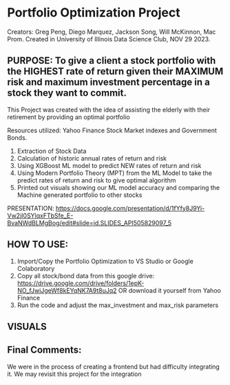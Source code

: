# Portfolio Optimization Project

Creators: Greg Peng, Diego Marquez, Jackson Song, Will McKinnon, Mac Prom. Created in University of Illinois Data Science Club, NOV 29 2023.

## PURPOSE: To give a client a stock portfolio with the HIGHEST rate of return given their MAXIMUM risk and maximum investment percentage in a stock they want to commit.

This Project was created with the idea of assisting the elderly with their retirement by providing an optimal portfolio 

Resources utilized: Yahoo Finance Stock Market indexes and Government Bonds.  
1) Extraction of Stock Data
2) Calculation of historic annual rates of return and risk
3) Using XGBoost ML model to predict NEW rates of return and risk
4) Using Modern Portfolio Theory (MPT) from the ML Model to take the predict rates of return and risk to give optimal algorithm
5) Printed out visuals showing our ML model accuracy and comparing the Machine generated portfolio to other stocks

PRESENTATION: https://docs.google.com/presentation/d/1fYfy8J9Yi-Vw2jI0SYlqxFTbSfe_E-BvaNWdBLMgBog/edit#slide=id.SLIDES_API505829097_5


## HOW TO USE:

1. Import/Copy the Portfolio Optimization to VS Studio or Google Colaboratory
2. Copy all stock/bond data from this google drive: https://drive.google.com/drive/folders/1epK-NO_fJwiJgeWf8kEYqNK7A9t8uJq2 OR download it yourself from Yahoo Finance
3. Run the code and adjust the max_investment and max_risk parameters

## VISUALS


## Final Comments:
We were in the process of creating a frontend but had difficulty integrating it. We may revisit this project for the integration

 

